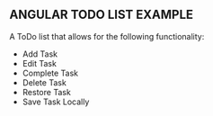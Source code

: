 ## ANGULAR TODO LIST EXAMPLE

A ToDo list that allows for the following functionality:

* Add Task
* Edit Task
* Complete Task
* Delete Task
* Restore Task
* Save Task Locally